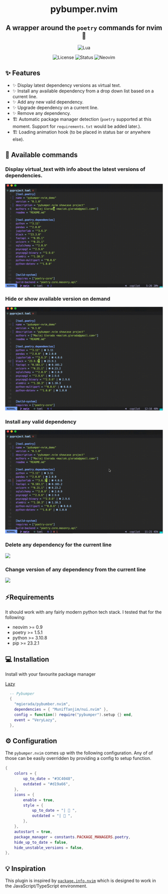 <div align="center">

# pybumper.nvim

## A wrapper around the `poetry` commands for nvim 🔌

</div>

<div align="center">

![Lua](https://img.shields.io/badge/Made%20with%20Lua-blueviolet.svg?style=for-the-badge&logo=lua&logoColor=white)

</div>

<div align="center">

![License](https://img.shields.io/badge/License-MIT-brightgreen?style=flat-square)
![Status](https://img.shields.io/badge/Status-Beta-informational?style=flat-square)
![Neovim](https://img.shields.io/badge/Neovim-0.9+-green.svg?style=flat-square&logo=Neovim&logoColor=white)

</div>

## ✨ Features

- ✨ Display latest dependency versions as virtual text.
- ✨ Install any available dependency from a drop down list based on a current line.
- ✨ Add any new valid dependency.
- ✨ Upgrade dependency on a current line.
- ✨ Remove any dependency.
- 🏗 Automatic package manager detection (`poetry` supported at this moment. Support for `requirements.txt` would be added later.).
- 🏗 Loading animation hook (to be placed in status bar or anywhere else).

## 🔌 Available commands

### Display virtual_text with info about the latest versions of dependencies.

![](./media/demo_show.gif)

### Hide or show available version on demand

![](./media/demo_hide.gif)

### Install any valid dependency

![](./media/demo_install.gif)

### Delete any dependency for the current line

![](./media/demo_delete.gif)

### Change version of any dependency from the current line

![](./media/demo_change_version.gif)

## ⚡️Requirements

It should work with any fairly modern python tech stack. I tested that for the following:

- neovim >= 0.9
- poetry >= 1.5.1
- python >= 3.10.8
- pip >= 23.2.1

## 💻 Installation

Install with your favourite package manager

[Lazy](https://github.com/folke/lazy.nvim)

```lua
  -- Pybumper
  {
    "mgierada/pybumber.nvim",
    dependencies = { "MunifTanjim/nui.nvim" },
    config = function() require("pybumper").setup {} end,
    event = "VeryLazy",
  },

```

## ⚙️ Configuration

The `pybumper.nvim` comes up with the following configuration. Any of of those can be easily overridden by providing a config to setup function.

```lua
{
	colors = {
		up_to_date = "#3C4048",
		outdated = "#d19a66",
	},
	icons = {
		enable = true,
		style = {
			up_to_date = "|  ",
			outdated = "|  ",
		},
	},
	autostart = true,
	package_manager = constants.PACKAGE_MANAGERS.poetry,
	hide_up_to_date = false,
	hide_unstable_versions = false,
},

```

## 💡 Inspiration

This plugin is inspired by [`package.info.nvim`](https://github.com/vuki656/package-info.nvim) which is designed to work in the JavaScript/TypeScript environment.

